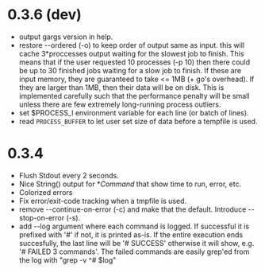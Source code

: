 0.3.6 (dev)
===========
+ output gargs version in help.
+ restore --ordered (-o) to keep order of output same as input.
  this will cache 3\*proccesses output waiting for the slowest job to finish.
  This means that if the user requested 10 processes (-p 10) then there could
  be up to 30 finished jobs waiting for a slow job to finish. If these are input
  memory, they are guaranteed to take <= 1MB (+ go's overhead). If they are larger
  than 1MB, then their data will be on disk.
  This is implemented carefully such that the performance penalty will be small
  unless there are few extremely long-running process outliers.
+ set $PROCESS\_I environment variable for each line (or batch of lines).
+ read `PROCESS_BUFFER` to let user set size of data before a tempfile is used.

0.3.4
=====

+ Flush Stdout every 2 seconds.
+ Nice String() output for \**Command* that show time to run, error, etc.
+ Colorized errors
+ Fix error/exit-code tracking when a tmpfile is used.
+ remove --continue-on-error (-c) and make that the default. Introduce --stop-on-error (-s).
+ add --log argument where each command is logged. If successful it is prefixed with '#' if not, it is printed as-is. If the entire execution ends succesfully, the last line will be '# SUCCESS' otherwise it will show, e.g. '# FAILED 3 commands'. The failed commands are easily grep'ed from the log with "grep -v ^# $log"
